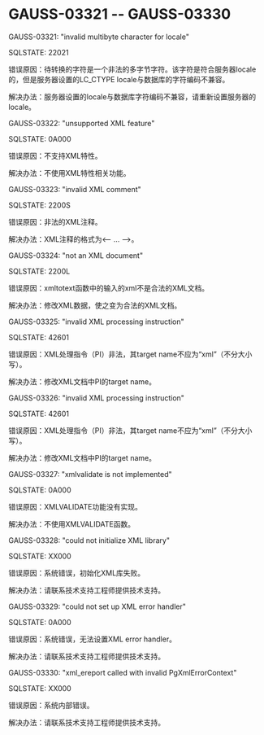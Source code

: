 # GAUSS-03321 -- GAUSS-03330

GAUSS-03321: "invalid multibyte character for locale"

SQLSTATE: 22021

错误原因：待转换的字符是一个非法的多字节字符。该字符是符合服务器locale的，但是服务器设置的LC\_CTYPE locale与数据库的字符编码不兼容。

解决办法：服务器设置的locale与数据库字符编码不兼容，请重新设置服务器的locale。

GAUSS-03322: "unsupported XML feature"

SQLSTATE: 0A000

错误原因：不支持XML特性。

解决办法：不使用XML特性相关功能。

GAUSS-03323: "invalid XML comment"

SQLSTATE: 2200S

错误原因：非法的XML注释。

解决办法：XML注释的格式为<--  … --\>。

GAUSS-03324: "not an XML document"

SQLSTATE: 2200L

错误原因：xmltotext函数中的输入的xml不是合法的XML文档。

解决办法：修改XML数据，使之变为合法的XML文档。

GAUSS-03325: "invalid XML processing instruction"

SQLSTATE: 42601

错误原因：XML处理指令（PI）非法，其target name不应为“xml”（不分大小写）。

解决办法：修改XML文档中PI的target name。

GAUSS-03326: "invalid XML processing instruction"

SQLSTATE: 42601

错误原因：XML处理指令（PI）非法，其target name不应为“xml”（不分大小写）。

解决办法：修改XML文档中PI的target name。

GAUSS-03327: "xmlvalidate is not implemented"

SQLSTATE: 0A000

错误原因：XMLVALIDATE功能没有实现。

解决办法：不使用XMLVALIDATE函数。

GAUSS-03328: "could not initialize XML library"

SQLSTATE: XX000

错误原因：系统错误，初始化XML库失败。

解决办法：请联系技术支持工程师提供技术支持。

GAUSS-03329: "could not set up XML error handler"

SQLSTATE: 0A000

错误原因：系统错误，无法设置XML error handler。

解决办法：请联系技术支持工程师提供技术支持。

GAUSS-03330: "xml\_ereport called with invalid PgXmlErrorContext"

SQLSTATE: XX000

错误原因：系统内部错误。

解决办法：请联系技术支持工程师提供技术支持。

